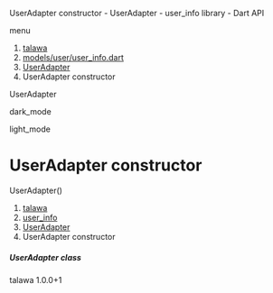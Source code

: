 




UserAdapter constructor - UserAdapter - user\_info library - Dart API







menu

1. [talawa](../../index.html)
2. [models/user/user\_info.dart](../../file-___home_harshil_Desktop_open-source_palisadoes_talawa_lib_models_user_user_info/)
3. [UserAdapter](../../file-___home_harshil_Desktop_open-source_palisadoes_talawa_lib_models_user_user_info/UserAdapter-class.html)
4. UserAdapter constructor

UserAdapter


dark\_mode

light\_mode




# UserAdapter constructor


UserAdapter()

 


1. [talawa](../../index.html)
2. [user\_info](../../file-___home_harshil_Desktop_open-source_palisadoes_talawa_lib_models_user_user_info/)
3. [UserAdapter](../../file-___home_harshil_Desktop_open-source_palisadoes_talawa_lib_models_user_user_info/UserAdapter-class.html)
4. UserAdapter constructor

##### UserAdapter class





talawa
1.0.0+1






